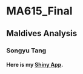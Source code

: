# MA615_Final
## Maldives Analysis
### Songyu Tang
#### Here is my [Shiny App](https://songyutang.shinyapps.io/final_project/).

